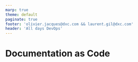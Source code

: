 ```yaml
---
marp: true
theme: default
paginate: true
footer: 'olivier.jacques@dxc.com && laurent.gil@dxc.com'
header: 'All days DevOps'
---
```


# Documentation as Code